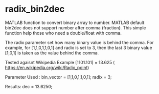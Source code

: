 # radix_bin2dec
MATLAB function to convert binary array to number. MATLAB default bin2dec does not support number after comma (fraction). This simple function help those who need a double/float with comma. 

The radix parameter set how many binary value is behind the comma. For example, for [1,1,0,1,1,0,1] and radix is set to 3, then the last 3 binary value [1,0,1] is taken as the value behind the comma.

Tested agaisnt Wikipedia Example 
[1101.101] = 13.625 ( https://en.wikipedia.org/wiki/Radix_point)

Parameter Used :
bin_vector = [1,1,0,1,1,0,1];
radix = 3;

Results:
dec = 13.6250;
